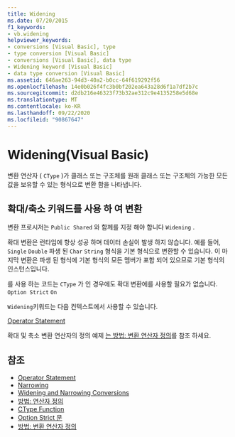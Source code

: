 ```yaml
---
title: Widening
ms.date: 07/20/2015
f1_keywords:
- vb.widening
helpviewer_keywords:
- conversions [Visual Basic], type
- type conversion [Visual Basic]
- conversions [Visual Basic], data type
- Widening keyword [Visual Basic]
- data type conversion [Visual Basic]
ms.assetid: 646ae263-94d3-40a2-b0cc-64f619292f56
ms.openlocfilehash: 14e0b026f4fc3b0bf202ea643a28d6f1a7df2b7c
ms.sourcegitcommit: d2db216e46323f73b32ae312c9e4135258e5d68e
ms.translationtype: MT
ms.contentlocale: ko-KR
ms.lasthandoff: 09/22/2020
ms.locfileid: "90867647"
---
```

# <a name="widening-visual-basic"></a>Widening(Visual Basic)

변환 연산자 ( `CType` )가 클래스 또는 구조체를 원래 클래스 또는 구조체의 가능한 모든 값을 보유할 수 있는 형식으로 변환 함을 나타냅니다.  
  
## <a name="converting-with-the-widening-keyword"></a>확대/축소 키워드를 사용 하 여 변환  

 변환 프로시저는 `Public Shared` 와 함께를 지정 해야 합니다 `Widening` .  
  
 확대 변환은 런타임에 항상 성공 하며 데이터 손실이 발생 하지 않습니다. 예를 들어, `Single` `Double` 파생 된 `Char` `String` 형식을 기본 형식으로 변환할 수 있습니다. 이 마지막 변환은 파생 된 형식에 기본 형식의 모든 멤버가 포함 되어 있으므로 기본 형식의 인스턴스입니다.  
  
 를 사용 하는 코드는 `CType` 가 인 경우에도 확대 변환에를 사용할 필요가 없습니다. `Option Strict` `On`  
  
 `Widening`키워드는 다음 컨텍스트에서 사용할 수 있습니다.  
  
 [Operator Statement](../statements/operator-statement.md)  
  
 확대 및 축소 변환 연산자의 정의 예제 [는 방법: 변환 연산자 정의](../../programming-guide/language-features/procedures/how-to-define-a-conversion-operator.md)를 참조 하세요.  
  
## <a name="see-also"></a>참조

- [Operator Statement](../statements/operator-statement.md)
- [Narrowing](narrowing.md)
- [Widening and Narrowing Conversions](../../programming-guide/language-features/data-types/widening-and-narrowing-conversions.md)
- [방법: 연산자 정의](../../programming-guide/language-features/procedures/how-to-define-an-operator.md)
- [CType Function](../functions/ctype-function.md)
- [Option Strict 문](../statements/option-strict-statement.md)
- [방법: 변환 연산자 정의](../../programming-guide/language-features/procedures/how-to-define-a-conversion-operator.md)
